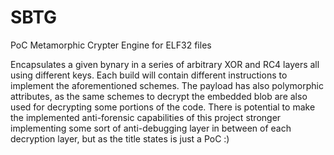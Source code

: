 # SBTG
PoC Metamorphic Crypter Engine for ELF32 files

Encapsulates a given bynary in a series of arbitrary XOR and RC4 layers all using different keys.
Each build will contain different instructions to implement the aforementioned schemes. The payload has also polymorphic attributes, as the same schemes to decrypt the embedded blob are also used for decrypting some portions of the code.
There is potential to make the implemented anti-forensic capabilities of this project stronger implementing some sort of anti-debugging layer in between of each decryption layer, but as the title states is just a PoC :)
